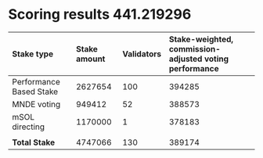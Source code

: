 # Scoring results 441.219296

| Stake type              | Stake amount | Validators | Stake-weighted, commission-adjusted voting performance |
|:------------------------|:-------------|:-----------|:-------------------------------------------------------|
| Performance Based Stake | 2627654      | 100        | 394285                                                 |
| MNDE voting             | 949412       | 52         | 388573                                                 |
| mSOL directing          | 1170000      | 1          | 378183                                                 |
|                         |              |            |                                                        |
| **Total Stake**         | 4747066      | 130        | 389174                                                 |
